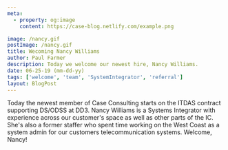 ```yaml
---
meta:
  - property: og:image
    content: https://case-blog.netlify.com/example.png

image: /nancy.gif
postImage: /nancy.gif
title: Wecoming Nancy Williams
author: Paul Farmer
description: Today we welcome our newest hire, Nancy Williams.
date: 06-25-19 (mm-dd-yy)
tags: ['welcome', 'team', 'SystemIntegrator', 'referral']
layout: BlogPost
---
```


Today the newest member of Case Consulting starts on the ITDAS contract supporting DS/ODSS at DD3.  Nancy Williams is a Systems Integrator with experience across our customer's space as well as other parts of the IC.  She's also a former staffer who spent time working on the West Coast as a system admin for our customers telecommunication systems. Welcome, Nancy!